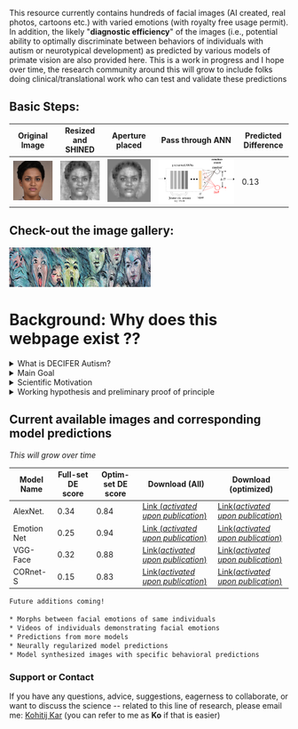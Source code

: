 This resource currently contains hundreds of facial images (AI created, real photos, cartoons etc.) with varied emotions (with royalty free usage permit). In addition, the likely "**diagnostic efficiency**" of the images (i.e., potential ability to optimally discriminate between behaviors of individuals with autism or neurotypical development) as predicted by various models of primate vision are also provided here. This is a work in progress and I hope over time, the research community around this will grow to include folks doing clinical/translational work who can test and validate these predictions

## Basic Steps:

Original Image | Resized and SHINED | Aperture placed | Pass through ANN | Predicted Difference
-------------- | ------------------ | --------------- | -----------------| --------------------
![](XzAxNDIzNzkuanBn.jpg)|![](im27_shined.png)|![](im27.png)|![](model_pred_v2.png)|0.13


## Check-out the image gallery:

[![button](bt2.png)](https://github.com/kohitij-kar/decifer_autism.github.io/blob/392754a3346ffceccbfce07cccb72b2540922abc/_my_collection/image_gallery.md)


# Background: Why does this webpage exist ??

<details>
  <summary>  What is DECIFER Autism? </summary>

</details>
<details>
  <summary>  Main Goal </summary>

</details>

<details>
  <summary>  Scientific Motivation </summary>

</details>

<details>
  <summary>  Working hypothesis and preliminary proof of principle </summary>

</details>

## Current available images and corresponding model predictions
_This will grow over time_

Model Name | Full-set DE score | Optim-set DE score | Download (All) | Download (optimized)
---------- | ----------------- | ------------------ | -------------- | --------------------
AlexNet.    | 0.34 | 0.84 |[Link (_activated upon publication_)](https://github.com/kohitij-kar/decifer_autism.github.io)|[Link(_activated upon publication_)](https://github.com/kohitij-kar/decifer_autism.github.io)
Emotion Net | 0.25 | 0.94 |[Link (_activated upon publication_)](https://github.com/kohitij-kar/decifer_autism.github.io)|[Link(_activated upon publication_)](https://github.com/kohitij-kar/decifer_autism.github.io)
VGG-Face    | 0.32 | 0.88 |[Link(_activated upon publication_)](https://github.com/kohitij-kar/decifer_autism.github.io)|[Link(_activated upon publication_)](https://github.com/kohitij-kar/decifer_autism.github.io)
CORnet-S    | 0.15 | 0.83 |[Link(_activated upon publication_)](https://github.com/kohitij-kar/decifer_autism.github.io)|[Link(_activated upon publication_)](https://github.com/kohitij-kar/decifer_autism.github.io)


```
Future additions coming!

* Morphs between facial emotions of same individuals
* Videos of individuals demonstrating facial emotions
* Predictions from more models
* Neurally regularized model predictions
* Model synthesized images with specific behavioral predictions

```

### Support or Contact

If you have any questions, advice, suggestions, eagerness to collaborate, or want to discuss the science -- related to this line of research, please email me: [Kohitij Kar](mailto:kohitij@mit.edu) (you can refer to me as **Ko** if that is easier)
